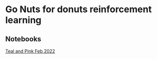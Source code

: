 # Go Nuts for donuts reinforcement learning

## Notebooks

[Teal and Pink Feb 2022](teal-and-pink.md)

